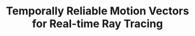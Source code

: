 ---
title: "Temporally Reliable Motion Vectors for Real-time Ray Tracing"
collection: publications
permalink: /publication/2021-2-12-trmv
arthors: <b>Zheng Zeng<\b>, 
venue: "Computer Graphics Forum (Proceedings of Eurographics 2021)"
# paperurl: 'http://academicpages.github.io/files/paper1.pdf'
# citation: 'Your Name, You. (2009). &quot;Paper Title Number 1.&quot; <i>Journal 1</i>. 1(1).'
header:
  teaser: pub_img_trmv.jpg # 500*500px
---
